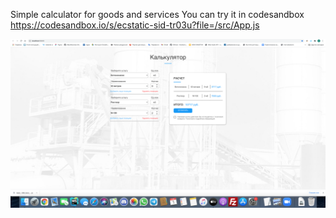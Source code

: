 Simple calculator for goods and services
You can try it in codesandbox
https://codesandbox.io/s/ecstatic-sid-tr03u?file=/src/App.js

![Screenshot](src/calc.png)

